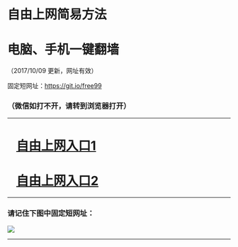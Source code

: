 ﻿# 自由上网简易方法

# 电脑、手机一键翻墙

（2017/10/09 更新，网址有效）

固定短网址：https://git.io/free99

### （微信如打不开，请转到浏览器打开）


***





# &nbsp;&nbsp; <a href="http://ft3264731964.fwq-tz-1001.info/fwqtz01.html?t=100900131223 " target="_blank">自由上网入口1</a>
# &nbsp;&nbsp; <a href="http://ft224401889.fwq-tz-1002.info/fwqtz02.html?t=100900112479 " target="_blank">自由上网入口2</a>
***

### 请记住下图中固定短网址：

<img src="https://s3-us-west-2.amazonaws.com/fwq-1001/yjfq-20170905okok.png" /> 


***

